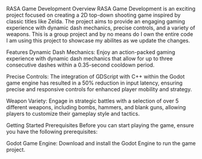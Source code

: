 RASA Game Development
Overview
RASA Game Development is an exciting project focused on creating a 2D top-down shooting game inspired by classic titles like Zelda. The project aims to provide an engaging gaming experience with dynamic dash mechanics, precise controls, and a variety of weapons. This is a group project and by no means do I own the entire code I am using this project to showcase my abilites as we update the changes.

Features
Dynamic Dash Mechanics: Enjoy an action-packed gaming experience with dynamic dash mechanics that allow for up to three consecutive dashes within a 0.35-second cooldown period.

Precise Controls: The integration of GDScript with C++ within the Godot game engine has resulted in a 50% reduction in input latency, ensuring precise and responsive controls for enhanced player mobility and strategy.

Weapon Variety: Engage in strategic battles with a selection of over 5 different weapons, including bombs, hammers, and blank guns, allowing players to customize their gameplay style and tactics.

Getting Started
Prerequisites
Before you can start playing the game, ensure you have the following prerequisites:

Godot Game Engine: Download and install the Godot Engine to run the game project.

